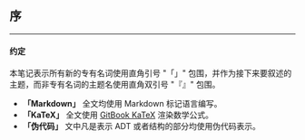## 序

---

#### 约定

本笔记表示所有新的专有名词使用直角引号 "「」" 包围，并作为接下来要叙述的主题，而非专有名词的主题名使用直角双引号 "『』" 包围。

- **「Markdown」** 全文均使用 Markdown 标记语言编写。
- **「KaTeX」** 全文使用 [GitBook KaTeX](https://github.com/GitbookIO/plugin-katex) 渲染数学公式。
- **「伪代码」** 文中凡是表示 ADT 或者结构的部分均使用伪代码表示。